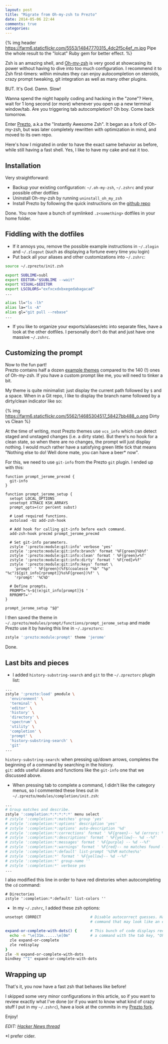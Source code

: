 ```yaml
---
layout: post
title: "Migrate from Oh-my-zsh to Prezto"
date: 2014-05-06 22:44
comments: true
categories: 
---
```


{% img header https://farm6.staticflickr.com/5553/14847770315_4dc2f5c4ef_m.jpg Pipe the whole result to the "lolcat" Ruby gem for better effect. %}

Zsh is an amazing shell, and <a href="https://github.com/robbyrussell/oh-my-zsh" target="blank">Oh-my-zsh</a> is very good at showcasing its power without having to dive into too much configuration.
I recommend it to Zsh first-timers: within minutes they can enjoy autocompletion on steroids, crazy prompt tweaking, git integration as well as many other plugins.

BUT. It's God. Damn. Slow!<!--more-->

Wanna spend the night happily coding and hacking in the "zone"?
Here, wait for 1 long second (or more) whenever you open up a new terminal window/tab.
Are you triggering tab autocompletion? Oh boy. Come back tomorrow.

Enter <a href="https://github.com/sorin-ionescu/prezto" target="blank">Prezto</a>, a.k.a the "Instantly Awesome Zsh". It began as a fork of Oh-my-zsh, but was later completely rewritten with optimization in mind, and moved to its own repo.  

Here's how I migrated in order to have the exact same behavior as before, while still having a fast shell. Yes, I like to have my cake and eat it too.

## Installation

Very straightforward:

- Backup your existing configuration: `~/.oh-my-zsh`, `~/.zshrc` and your possible other dotfiles
- Uninstall Oh-my-zsh by running `uninstall_oh_my_zsh`
- Install Prezto by following the quick instructions on the <a href="https://github.com/sorin-ionescu/prezto" target="blank">github repo</a>

Done. You now have a bunch of symlinked `.z<something>` dotfiles in your home folder.

## Fiddling with the dotfiles

- If it annoys you, remove the possible example instructions in `~/.zlogin` and `~/.zlogout` (such as displaying a fortune every time you login)
- Put back all your aliases and other customizations into `~/.zshrc`:

``` sh
source ~/.zprezto/init.zsh

export SUBLIME=subl
export EDITOR="$SUBLIME --wait"
export VISUAL=$EDITOR
export LSCOLORS="exfxcxdxbxegedabagacad"
...

alias ll="ls -lh"
alias la="ls -A"
alias gl="git pull --rebase"
...
```

- If you like to organize your exports/aliases/etc into separate files, have a look at the other dotfiles. I personally don't do that and just have one massive `~/.zshrc`.

## Customizing the prompt

Now to the fun part!  
Prezto contains half a dozen <a href="https://github.com/sorin-ionescu/prezto#themes" target="blank">example themes</a> compared to the 140 (!) ones of Oh-my-zsh. If you have a custom prompt like me, you will need to tinker a bit.

My theme is quite minimalist: just display the current path followed by `$` and a space.
When in a Git repo, I like to display the branch name followed by a dirty/clean indicator like so:

{% img https://farm6.staticflickr.com/5562/14685304517_58427bb488_o.png Dirty vs Clean %}

At the time of writing, most Prezto themes use `vcs_info` which can detect staged and unstaged changes (i.e. a dirty state).
But there's no hook for a clean state, so when there are no changes, the prompt will just display nothing.
I would much rather have a satisfying green little tick that means "Nothing else to do! Well done mate, you can have a beer\* now".

For this, we need to use `git-info` from the Prezto `git` plugin. I ended up with this:

```
function prompt_jerome_precmd {
  git-info
}

function prompt_jerome_setup {
  setopt LOCAL_OPTIONS
  unsetopt XTRACE KSH_ARRAYS
  prompt_opts=(cr percent subst)

  # Load required functions.
  autoload -Uz add-zsh-hook

  # Add hook for calling git-info before each command.
  add-zsh-hook precmd prompt_jerome_precmd

  # Set git-info parameters.
  zstyle ':prezto:module:git:info' verbose 'yes'
  zstyle ':prezto:module:git:info:branch' format '%F{green}%b%f'
  zstyle ':prezto:module:git:info:clean' format ' %F{green}✔%f'
  zstyle ':prezto:module:git:info:dirty' format ' %F{red}✗%f'
  zstyle ':prezto:module:git:info:keys' format \
    'prompt' ' %F{green}(%f$(coalesce "%b" "%p" "%c")${git_info[rprompt]}%s%F{green})%f' \
    'rprompt' '%C%D'

  # Define prompts.
  PROMPT='%~${(e)git_info[prompt]}$ '
  RPROMPT=''
}

prompt_jerome_setup "$@"
```

I then saved the theme in `~/.zprezto/modules/prompt/functions/prompt_jerome_setup`
and made Prezto use it by having this line in `~/.zpreztorc`:
``` sh
zstyle ':prezto:module:prompt' theme 'jerome'
```

Done.

## Last bits and pieces

- I added `history-substring-search` and `git` to the `~/.zpreztorc` plugin list:
``` sh
...
zstyle ':prezto:load' pmodule \
  'environment' \
  'terminal' \
  'editor' \
  'history' \
  'directory' \
  'spectrum' \
  'utility' \
  'completion' \
  'prompt' \
  'history-substring-search' \
  'git'
...
```

`history-substring-search`: when pressing up/down arrows, completes the beginning of a command by searching in the history.  
`git`: adds useful aliases and functions like the `git-info` one that we discussed above.

- When pressing tab to complete a command, I didn't like the category menus, so I commented these lines out in `~/.zprezto/modules/completion/init.zsh`:
```sh
...
# Group matches and describe.
zstyle ':completion:*:*:*:*:*' menu select
# zstyle ':completion:*:matches' group 'yes'
# zstyle ':completion:*:options' description 'yes'
# zstyle ':completion:*:options' auto-description '%d'
# zstyle ':completion:*:corrections' format ' %F{green}-- %d (errors: %e) --%f'
# zstyle ':completion:*:descriptions' format ' %F{yellow}-- %d --%f'
# zstyle ':completion:*:messages' format ' %F{purple} -- %d --%f'
# zstyle ':completion:*:warnings' format ' %F{red}-- no matches found --%f'
# zstyle ':completion:*:default' list-prompt '%S%M matches%s'
# zstyle ':completion:*' format ' %F{yellow}-- %d --%f'
# zstyle ':completion:*' group-name ''
# zstyle ':completion:*' verbose yes
...
```

I also modified this line in order to have red diretories when autocompleting the `cd` command:
```
# Directories
zstyle ':completion:*:default' list-colors ''
```

- In my `~/.zshrc`, I added these zsh options:
```sh
unsetopt CORRECT                      # Disable autocorrect guesses. Happens when typing a wrong
                                      # command that may look like an existing one.

expand-or-complete-with-dots() {      # This bunch of code displays red dots when autocompleting
  echo -n "\e[31m......\e[0m"         # a command with the tab key, "Oh-my-zsh"-style.
  zle expand-or-complete
  zle redisplay
}
zle -N expand-or-complete-with-dots
bindkey "^I" expand-or-complete-with-dots
```

## Wrapping up

That's it, you now have a fast zsh that behaves like before!

I skipped some very minor configurations in this article, so if you want to review exactly what I've done (or if you want to know what kind of crazy stuff I put in my `~/.zshrc`),
have a look at the commits in my <a href="https://github.com/jeromedalbert/prezto/commits/master" target="blank">Prezto fork</a>.

Enjoy!

*EDIT: <a href="https://news.ycombinator.com/item?id=8158707" target="blank">Hacker News thread</a>*

<div class="references">
*I prefer cider.
</div>
